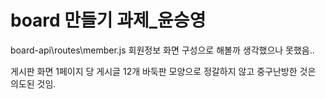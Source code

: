 # board 만들기 과제\_윤승영

board-api\routes\member.js 회원정보 화면 구성으로 해볼까 생각했으나 못했음..

게시판 화면 1페이지 당 게시글 12개
바둑판 모양으로 정갈하지 않고 중구난방한 것은 의도된 것임.
